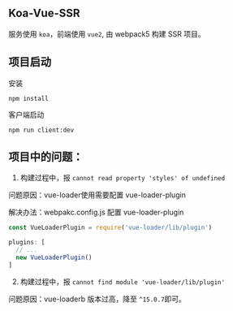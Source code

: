 ## Koa-Vue-SSR

服务使用 `koa`，前端使用 `vue2`, 由 webpack5 构建 SSR 项目。

## 项目启动

安装
```shell
npm install
```

客户端启动
```shell
npm run client:dev
```

## 项目中的问题：

1. 构建过程中，报 `cannot read property 'styles' of undefined`

问题原因：vue-loader使用需要配置 vue-loader-plugin

解决办法：webpakc.config.js 配置 vue-loader-plugin
```js
const VueLoaderPlugin = require('vue-loader/lib/plugin')

plugins: [
  // ...
  new VueLoaderPlugin()
]
```

2. 构建过程中，报 `cannot find module 'vue-loader/lib/plugin'`

问题原因：vue-loaderb 版本过高，降至 `^15.0.7`即可。